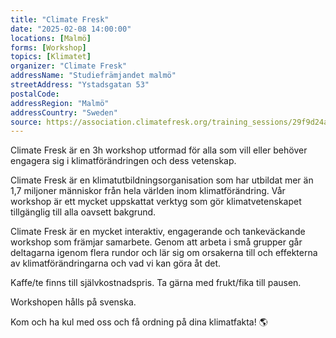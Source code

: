 ```yaml
---
title: "Climate Fresk"
date: "2025-02-08 14:00:00"
locations: [Malmö]
forms: [Workshop]
topics: [Klimatet]
organizer: "Climate Fresk"
addressName: "Studiefrämjandet malmö"
streetAddress: "Ystadsgatan 53"
postalCode: 
addressRegion: "Malmö"
addressCountry: "Sweden"
source: https://association.climatefresk.org/training_sessions/29f9d24a-587a-44ef-bcd7-a28f7ef3ff0e/show_public?language=en&tenant_token=36bd2274d3982262c0021755
---
```

Climate Fresk är en 3h workshop utformad för alla som vill eller behöver engagera sig i klimatförändringen och dess vetenskap.
 
Climate Fresk är en klimatutbildningsorganisation som har utbildat mer än 1,7 miljoner människor från hela världen inom klimatförändring. Vår workshop är ett mycket uppskattat verktyg som gör klimatvetenskapet tillgänglig till alla oavsett bakgrund.
 
Climate Fresk är en mycket interaktiv, engagerande och tankeväckande workshop som främjar samarbete. Genom att arbeta i små grupper går deltagarna igenom flera rundor och lär sig om orsakerna till och effekterna av klimatförändringarna och vad vi kan göra åt det.
 
Kaffe/te finns till självkostnadspris. Ta gärna med frukt/fika till pausen.
 
Workshopen hålls på svenska.
 
Kom och ha kul med oss och få ordning på dina klimatfakta! 🌎

